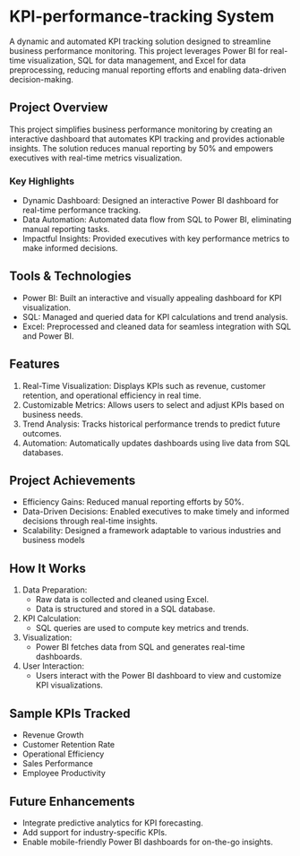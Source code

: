 # KPI-performance-tracking System
A dynamic and automated KPI tracking solution designed to streamline business performance monitoring. This project leverages Power BI for real-time visualization, SQL for data management, and Excel for data preprocessing, reducing manual reporting efforts and enabling data-driven decision-making.

## Project Overview
This project simplifies business performance monitoring by creating an interactive dashboard that automates KPI tracking and provides actionable insights. The solution reduces manual reporting by 50% and empowers executives with real-time metrics visualization.

### Key Highlights 
* Dynamic Dashboard: Designed an interactive Power BI dashboard for real-time performance tracking.
* Data Automation: Automated data flow from SQL to Power BI, eliminating manual reporting tasks.
* Impactful Insights: Provided executives with key performance metrics to make informed decisions.

## Tools & Technologies
* Power BI: Built an interactive and visually appealing dashboard for KPI visualization.
* SQL: Managed and queried data for KPI calculations and trend analysis.
* Excel: Preprocessed and cleaned data for seamless integration with SQL and Power BI.

## Features
1. Real-Time Visualization: Displays KPIs such as revenue, customer retention, and operational efficiency in real time.
2. Customizable Metrics: Allows users to select and adjust KPIs based on business needs.
3. Trend Analysis: Tracks historical performance trends to predict future outcomes.
4. Automation: Automatically updates dashboards using live data from SQL databases.

## Project Achievements
* Efficiency Gains: Reduced manual reporting efforts by 50%.
* Data-Driven Decisions: Enabled executives to make timely and informed decisions through real-time insights.
* Scalability: Designed a framework adaptable to various industries and business models

## How It Works
1. Data Preparation:
   * Raw data is collected and cleaned using Excel.
   * Data is structured and stored in a SQL database.
2. KPI Calculation:
   * SQL queries are used to compute key metrics and trends.
3. Visualization:
   * Power BI fetches data from SQL and generates real-time dashboards.
4. User Interaction:
   * Users interact with the Power BI dashboard to view and customize KPI visualizations.
  
## Sample KPIs Tracked
* Revenue Growth
* Customer Retention Rate
* Operational Efficiency
* Sales Performance
* Employee Productivity

## Future Enhancements
* Integrate predictive analytics for KPI forecasting.
* Add support for industry-specific KPIs.
* Enable mobile-friendly Power BI dashboards for on-the-go insights.
